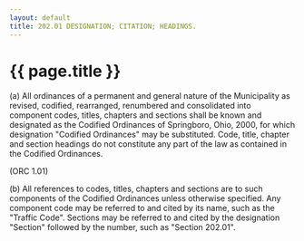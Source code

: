 ```yaml
---
layout: default 
title: 202.01 DESIGNATION; CITATION; HEADINGS.
---
```


{{ page.title }}
================

​(a) All ordinances of a permanent and general nature of the
Municipality as revised, codified, rearranged, renumbered and
consolidated into component codes, titles, chapters and sections shall
be known and designated as the Codified Ordinances of Springboro, Ohio,
2000, for which designation "Codified Ordinances" may be substituted.
Code, title, chapter and section headings do not constitute any part of
the law as contained in the Codified Ordinances.

(ORC 1.01)

​(b) All references to codes, titles, chapters and sections are to such
components of the Codified Ordinances unless otherwise specified. Any
component code may be referred to and cited by its name, such as the
"Traffic Code". Sections may be referred to and cited by the designation
"Section" followed by the number, such as "Section 202.01".

